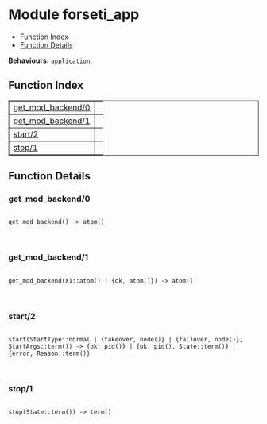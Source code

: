 

# Module forseti_app #
* [Function Index](#index)
* [Function Details](#functions)

__Behaviours:__ [`application`](application.md).

<a name="index"></a>

## Function Index ##


<table width="100%" border="1" cellspacing="0" cellpadding="2" summary="function index"><tr><td valign="top"><a href="#get_mod_backend-0">get_mod_backend/0</a></td><td></td></tr><tr><td valign="top"><a href="#get_mod_backend-1">get_mod_backend/1</a></td><td></td></tr><tr><td valign="top"><a href="#start-2">start/2</a></td><td></td></tr><tr><td valign="top"><a href="#stop-1">stop/1</a></td><td></td></tr></table>


<a name="functions"></a>

## Function Details ##

<a name="get_mod_backend-0"></a>

### get_mod_backend/0 ###

<pre><code>
get_mod_backend() -&gt; atom()
</code></pre>
<br />

<a name="get_mod_backend-1"></a>

### get_mod_backend/1 ###

<pre><code>
get_mod_backend(X1::atom() | {ok, atom()}) -&gt; atom()
</code></pre>
<br />

<a name="start-2"></a>

### start/2 ###

<pre><code>
start(StartType::normal | {takeover, node()} | {failover, node()}, StartArgs::term()) -&gt; {ok, pid()} | {ok, pid(), State::term()} | {error, Reason::term()}
</code></pre>
<br />

<a name="stop-1"></a>

### stop/1 ###

<pre><code>
stop(State::term()) -&gt; term()
</code></pre>
<br />

